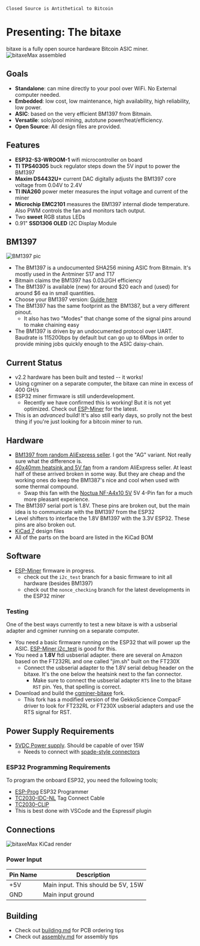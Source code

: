 ```
Closed Source is Antithetical to Bitcoin
```
# Presenting: The bitaxe
bitaxe is a fully open source hardware Bitcoin ASIC miner.
![bitaxeMax assembled](doc/bitaxe_v2.jpg)

## Goals
- **Standalone**: can mine directly to your pool over WiFi. No External computer needed.
- **Embedded**: low cost, low maintenance, high availability, high reliability, low power.
- **ASIC**: based on the very efficient BM1397 from Bitmain.
- **Versatile**: solo/pool mining, autotune power/heat/efficiency.
- **Open Source**: All design files are provided.

## Features
- **ESP32-S3-WROOM-1** wifi microcontroller on board
- **TI TPS40305** buck regulator steps down the 5V input to power the BM1397
- **Maxim DS4432U+** current DAC digitally adjusts the BM1397 core voltage from 0.04V to 2.4V
- **TI INA260** power meter measures the input voltage and current of the miner
- **Microchip EMC2101** measures the BM1397 internal diode temperature. Also PWM controls the fan and monitors tach output.
- Two **sweet** RGB status LEDs
- 0.91" **SSD1306 OLED** I2C Display Module 

## BM1397
![BM1397 pic](doc/BM1397.png)

- The BM1397 is a undocumented SHA256 mining ASIC from Bitmain. It's mostly used in the Antminer S17 and T17
- Bitmain claims the BM1397 has 0.03J/GH efficiency
- The BM1397 is available (new) for around $20 each and (used) for around $6 ea in small quantities.
- Choose your BM1397 version: [Guide here](https://d-central.tech/bm1397-ad-ag-ah-ai-antminer-17-series-chip-replacement-guide/)
- The BM1397 has the same footprint as the BM1387, but a very different pinout.
    - It also has two "Modes" that change some of the signal pins around to make chaining easy
- The BM1397 is driven by an undocumented protocol over UART. Baudrate is 115200bps by default but can go up to 6Mbps in order to provide mining jobs quickly enough to the ASIC daisy-chain.

## Current Status
- v2.2 hardware has been built and tested -- it works!
- Using cgminer on a separate computer, the bitaxe can mine in excess of 400 GH/s
- ESP32 miner firmware is still underdevelopment.
    - Recently we have confirmed this is working! But it is not yet optimized. Check out [ESP-Miner](https://github.com/skot/esp-miner/tree/nonce_checking) for the latest. 
- This is an _advanced_ build! It's also still early days, so prolly not the best thing if you're just looking for a bitcoin miner to run.

## Hardware
- [BM1397 from random AliExpress seller](https://www.aliexpress.com/item/3256802274958527.html). I got the "AG" variant. Not really sure what the difference is.
- [40x40mm heatsink and 5V fan](https://www.aliexpress.com/item/2251832861666365.html) from a random AliExpress seller. At least half of these arrived broken in some way. But they are cheap and the working ones do keep the BM1387's nice and cool when used with some thermal compound.
    - Swap this fan with the [Noctua NF-A4x10 5V](https://noctua.at/en/products/fan/nf-a4x10-5v) 5V 4-Pin fan for a much more pleasant experience.
- The BM1397 serial port is 1.8V. These pins are broken out, but the main idea is to communicate with the BM1397 from the ESP32
- Level shifters to interface the 1.8V BM1397 with the 3.3V ESP32. These pins are also broken out.
- [KiCad 7](https://www.kicad.org) design files
- All of the parts on the board are listed in the KiCad BOM

## Software
- [ESP-Miner](https://github.com/skot/ESP-Miner) firmware in progress.
    - check out the `i2c_test` branch for a basic firmware to init all hardware (besides BM1397)
    - check out the `nonce_checking` branch for the latest developments in the ESP32 miner

### Testing
One of the best ways currently to test a new bitaxe is with a usbserial adapter and cgminer running on a separate computer.
- You need a basic firmware running on the ESP32 that will power up the ASIC. [ESP-Miner i2c_test](https://github.com/skot/esp-miner/tree/i2c_test) is good for this.
- You need a **1.8V** ftdi usbserial adapter. there are several on Amazon based on the FT232RL and one called "jim.sh" built on the FT230X
    - Connect the usbserial adapter to the 1.8V serial debug header on the bitaxe. It's the one below the heatsink next to the fan connector.
        - Make sure to connect the usbserial adapter `RTS` line to the bitaxe `RST` pin. Yes, that spelling is correct.
- Download and build the [cgminer-bitaxe](https://github.com/skot/cgminer-bitaxe) fork. 
    - This fork has a modified version of the GekkoScience CompacF driver to look for FT232RL or FT230X usbserial adapters and use the RTS signal for RST. 

## Power Supply Requirements
- [5VDC Power supply](https://www.amazon.com/BTF-LIGHTING-Plastic-Adapter-Transformer-WS2812B/dp/B01D8FM4N4). Should be capable of over 15W
    - Needs to connect with [spade-style connectors](https://www.amazon.com/gp/product/B01G4POUAU)

### ESP32 Programming Requirements
To program the onboard ESP32, you need the following tools;
- [ESP-Prog](https://www.digikey.com/en/products/detail/espressif-systems/ESP-PROG/10259352) ESP32 Programmer
- [TC2030-IDC-NL](https://www.tag-connect.com/product/tc2030-idc-nl) Tag Connect Cable
- [TC2030-CLIP](https://www.tag-connect.com/product/tc2030-retaining-clip-board-3-pack)
- This is best done with VSCode and the Espressif plugin

## Connections
![bitaxeMax KiCad render](doc/render.png)

### Power Input
| Pin Name     | Description |
| ----------- | ----------- |
| +5V      | Main input. This should be 5V, 15W       |
| GND      | Main input ground      |

## Building
- Check out [building.md](building.md) for PCB ordering tips
- Check out [assembly.md](assembly.md) for assembly tips
